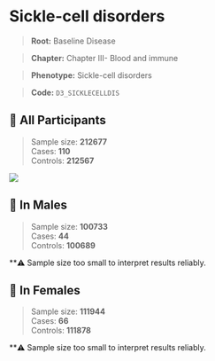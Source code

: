 # Sickle-cell disorders

> **Root:** Baseline Disease  

> **Chapter:** Chapter III- Blood and immune  

> **Phenotype:** Sickle-cell disorders  

> **Code:** `D3_SICKLECELLDIS`

## 🧪 All Participants  
> Sample size: **212677**  
> Cases: **110**  
> Controls: **212567**
<img src="/Disease/Figures/ALL/Incidence/D3_SICKLECELLDIS.png"/>
<CsvTable src="/public/Disease/Data/ALL/Incidence/COX_D3_SICKLECELLDIS.csv" label="🔍 View full results" />

## 👨 In Males  
> Sample size: **100733**  
> Cases: **44**  
> Controls: **100689**

**⚠️ Sample size too small to interpret results reliably.


## 👩 In Females  
> Sample size: **111944**  
> Cases: **66**  
> Controls: **111878**

**⚠️ Sample size too small to interpret results reliably.


